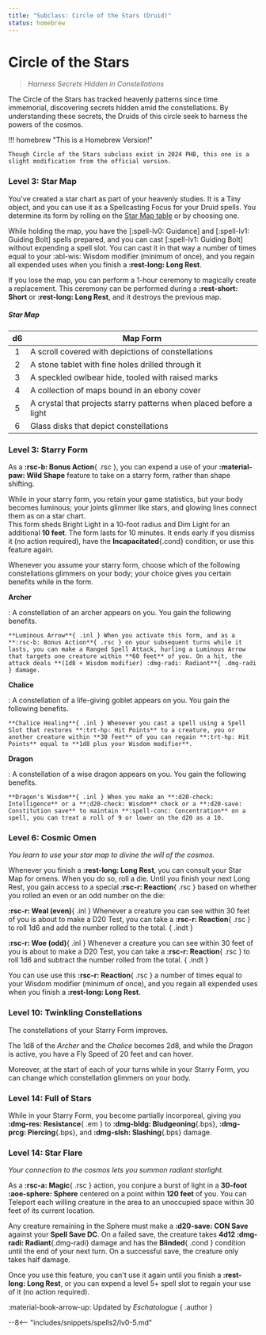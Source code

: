 ```yaml
---
title: "Subclass: Circle of the Stars (Druid)"
status: homebrew
---
```


<p style="display:none">
Harness Secrets Hidden in Constellations
</p>

# Circle of the Stars

> *Harness Secrets Hidden in Constellations*

The Circle of the Stars has tracked heavenly patterns since time immemorial, discovering secrets hidden amid the constellations. By understanding these secrets, the Druids of this circle seek to harness the powers of the cosmos.

!!! homebrew "This is a Homebrew Version!"

    Though Circle of the Stars subclass exist in 2024 PHB, this one is a slight modification from the official version.

### Level 3: Star Map

You've created a star chart as part of your heavenly studies. It is a Tiny object, and you can use it as a Spellcasting Focus for your Druid spells. You determine its form by rolling on the [Star Map table] or by choosing one.

While holding the map, you have the [:spell-lv0: Guidance] and [:spell-lv1: Guiding Bolt] spells prepared, and you can cast [:spell-lv1: Guiding Bolt] without expending a spell slot. You can cast it in that way a number of times equal to your :abl-wis: Wisdom modifier (minimum of once), and you regain all expended uses when you finish a **:rest-long: Long Rest**.

If you lose the map, you can perform a 1-hour ceremony to magically create a replacement. This ceremony can be performed during a **:rest-short: Short** or **:rest-long: Long Rest**, and it destroys the previous map.

[Star Map table]: #star-map

##### Star Map 

| d6 | Map Form |
|:-:|---|
| 1 | A scroll covered with depictions of constellations |
| 2 | A stone tablet with fine holes drilled through it |
| 3 | A speckled owlbear hide, tooled with raised marks |
| 4 | A collection of maps bound in an ebony cover |
| 5 | A crystal that projects starry patterns when placed before a light |
| 6 | Glass disks that depict constellations |

### Level 3: Starry Form

As a **:rsc-b: Bonus Action**{ .rsc }, you can expend a use of your **:material-paw: Wild Shape** feature to take on a starry form, rather than shape shifting.

While in your starry form, you retain your game statistics, but your body becomes luminous; your joints glimmer like stars, and glowing lines connect them as on a star chart.  
This form sheds Bright Light in a 10-foot radius and Dim Light for an additional **10 feet**. The form lasts for 10 minutes. It ends early if you dismiss it (no action required), have the **Incapacitated**{.cond} condition, or use this feature again.

Whenever you assume your starry form, choose which of the following constellations glimmers on your body; your choice gives you certain benefits while in the form.

**Archer**

:   A constellation of an archer appears on you. You gain the following benefits.

    **Luminous Arrow**{ .inl } When you activate this form, and as a **:rsc-b: Bonus Action**{ .rsc } on your subsequent turns while it lasts, you can make a Ranged Spell Attack, hurling a Luminous Arrow that targets one creature within **60 feet** of you. On a hit, the attack deals **(1d8 + Wisdom modifier) :dmg-radi: Radiant**{ .dmg-radi } damage.

**Chalice**

:   A constellation of a life-giving goblet appears on you. You gain the following benefits.

    **Chalice Healing**{ .inl } Whenever you cast a spell using a Spell Slot that restores **:trt-hp: Hit Points** to a creature, you or another creature within **30 feet** of you can regain **:trt-hp: Hit Points** equal to **1d8 plus your Wisdom modifier**.

**Dragon**

:   A constellation of a wise dragon appears on you. You gain the following benefits.

    **Dragon's Wisdom**{ .inl } When you make an **:d20-check: Intelligence** or a **:d20-check: Wisdom** check or a **:d20-save: Constitution save** to maintain **:spell-conc: Concentration** on a spell, you can treat a roll of 9 or lower on the d20 as a 10.

### Level 6: Cosmic Omen

*You learn to use your star map to divine the will of the cosmos.* 

Whenever you finish a **:rest-long: Long Rest**, you can consult your Star Map for omens. When you do so, roll a die. Until you finish your next Long Rest, you gain access to a special **:rsc-r: Reaction**{ .rsc } based on whether you rolled an even or an odd number on the die:

**:rsc-r: Weal (even)**{ .inl } Whenever a creature you can see within 30 feet of you is about to make a D20 Test, you can take a **:rsc-r: Reaction**{ .rsc } to roll 1d6 and add the number rolled to the total.
{ .indt }

**:rsc-r: Woe (odd)**{ .inl } Whenever a creature you can see within 30 feet of you is about to make a D20 Test, you can take a **:rsc-r: Reaction**{ .rsc } to roll 1d6 and subtract the number rolled from the total.
{ .indt }

You can use use this **:rsc-r: Reaction**{ .rsc } a number of times equal to your Wisdom modifier (minimum of once), and you regain all expended uses when you finish a **:rest-long: Long Rest**.

### Level 10: Twinkling Constellations

The constellations of your Starry Form improves. 

The 1d8 of the *Archer* and the *Chalice* becomes 2d8, and while the *Dragon* is active, you have a Fly Speed of 20 feet and can hover.

Moreover, at the start of each of your turns while in your Starry Form, you can change which constellation glimmers on your body.

### Level 14: Full of Stars

While in your Starry Form, you become partially incorporeal, giving you **:dmg-res: Resistance**{ .em } to **:dmg-bldg: Bludgeoning**{.bps}, **:dmg-prcg: Piercing**{.bps}, and **:dmg-slsh: Slashing**{.bps} damage.

### Level 14: Star Flare

*Your connection to the cosmos lets you summon radiant starlight.*

As a **:rsc-a: Magic**{ .rsc } action, you conjure a burst of light in a **30-foot :aoe-sphere: Sphere** centered on a point within **120 feet** of you. You can Teleport each willing creature in the area to an unoccupied space within 30 feet of its current location.

Any creature remaining in the Sphere must make a **:d20-save: CON Save** against your **Spell Save DC**. On a failed save, the creature takes **4d12 :dmg-radi: Radiant**{.dmg-radi} damage and has the **Blinded**{ .cond } condition until the end of your next turn. On a successful save, the creature only takes half damage.

Once you use this feature, you can't use it again until you finish a **:rest-long: Long Rest**, or you can expend a level 5+ spell slot to regain your use of it (no action required).

:material-book-arrow-up: Updated by *Eschatologue*
{ .author }

--8<-- "includes/snippets/spells2/lv0-5.md"